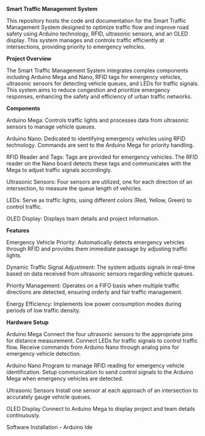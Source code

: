 **Smart Traffic Management System**

This repository hosts the code and documentation for the Smart Traffic Management System designed to optimize traffic flow and improve road safety using Arduino technology, RFID, ultrasonic sensors, and an OLED display. This system manages and controls traffic efficiently at intersections, providing priority to emergency vehicles.

**Project Overview**

The Smart Traffic Management System integrates complex components including Arduino Mega and Nano, RFID tags for emergency vehicles, ultrasonic sensors for detecting vehicle queues, and LEDs for traffic signals. This system aims to reduce congestion and prioritize emergency responses, enhancing the safety and efficiency of urban traffic networks.

**Components**


Arduino Mega: Controls traffic lights and processes data from ultrasonic sensors to manage vehicle queues.

Arduino Nano: Dedicated to identifying emergency vehicles using RFID technology. Commands are sent to the Arduino Mega for priority handling.

RFID Reader and Tags: Tags are provided for emergency vehicles. The RFID reader on the Nano board detects these tags and communicates with the Mega to adjust traffic signals accordingly.

Ultrasonic Sensors: Four sensors are utilized, one for each direction of an intersection, to measure the queue length of vehicles.

LEDs: Serve as traffic lights, using different colors (Red, Yellow, Green) to control traffic.

OLED Display: Displays team details and project information.

**Features**


Emergency Vehicle Priority: Automatically detects emergency vehicles through RFID and provides them immediate passage by adjusting traffic lights.

Dynamic Traffic Signal Adjustment: The system adjusts signals in real-time based on data received from ultrasonic sensors regarding vehicle queues.

Priority Management: Operates on a FIFO basis when multiple traffic directions are detected, ensuring orderly and fair traffic management.

Energy Efficiency: Implements low power consumption modes during periods of low traffic density.

**Hardware Setup**


Arduino Mega
Connect the four ultrasonic sensors to the appropriate pins for distance measurement.
Connect LEDs for traffic signals to control traffic flow.
Receive commands from Arduino Nano through analog pins for emergency vehicle detection.

Arduino Nano
Program to manage RFID reading for emergency vehicle identification.
Setup communication to send control signals to the Arduino Mega when emergency vehicles are detected.

Ultrasonic Sensors
Install one sensor at each approach of an intersection to accurately gauge vehicle queues.

OLED Display
Connect to Arduino Mega to display project and team details continuously.


Software Installation - Arduino Ide
